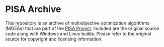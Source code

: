 # PISA Archive

This repository is an archive of multiobjective optimization algorithms (MOEAs) that are part of the [PISA Project](https://sop.tik.ee.ethz.ch/pisa/).
Included are the original source code along with Windows and Linux builds.  Please refer to the original source for copyright and licensing information.
